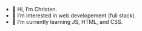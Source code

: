 - 👋 Hi, I’m Christen.
- 👀 I’m interested in web developement (full stack).
- 🌱 I’m currently learning JS, HTML, and CSS.


